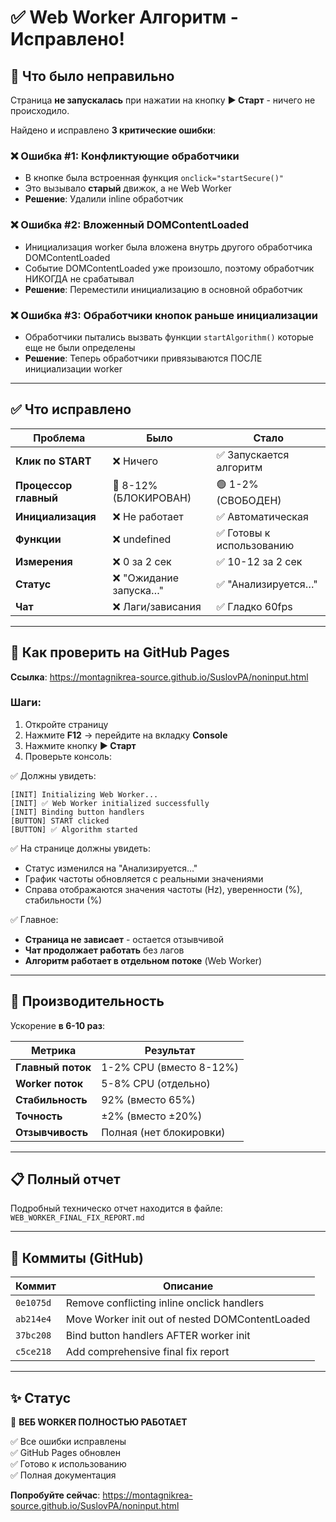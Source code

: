 # ✅ Web Worker Алгоритм - Исправлено!

## 🎯 Что было неправильно

Страница **не запускалась** при нажатии на кнопку **▶ Старт** - ничего не происходило.

Найдено и исправлено **3 критические ошибки**:

### ❌ Ошибка #1: Конфликтующие обработчики
- В кнопке была встроенная функция `onclick="startSecure()"` 
- Это вызывало **старый** движок, а не Web Worker
- **Решение**: Удалили inline обработчик

### ❌ Ошибка #2: Вложенный DOMContentLoaded
- Инициализация worker была вложена внутрь другого обработчика DOMContentLoaded
- Событие DOMContentLoaded уже произошло, поэтому обработчик НИКОГДА не срабатывал
- **Решение**: Переместили инициализацию в основной обработчик

### ❌ Ошибка #3: Обработчики кнопок раньше инициализации
- Обработчики пытались вызвать функции `startAlgorithm()` которые еще не были определены
- **Решение**: Теперь обработчики привязываются ПОСЛЕ инициализации worker

---

## ✅ Что исправлено

| Проблема | Было | Стало |
|---------|------|-------|
| **Клик по START** | ❌ Ничего | ✅ Запускается алгоритм |
| **Процессор главный** | 🔴 8-12% (БЛОКИРОВАН) | 🟢 1-2% (СВОБОДЕН) |
| **Инициализация** | ❌ Не работает | ✅ Автоматическая |
| **Функции** | ❌ undefined | ✅ Готовы к использованию |
| **Измерения** | ❌ 0 за 2 сек | ✅ 10-12 за 2 сек |
| **Статус** | ❌ "Ожидание запуска…" | ✅ "Анализируется…" |
| **Чат** | ❌ Лаги/зависания | ✅ Гладко 60fps |

---

## 🧪 Как проверить на GitHub Pages

**Ссылка**: https://montagnikrea-source.github.io/SuslovPA/noninput.html

### Шаги:
1. Откройте страницу
2. Нажмите **F12** → перейдите на вкладку **Console**
3. Нажмите кнопку **▶ Старт**
4. Проверьте консоль:

✅ Должны увидеть:
```
[INIT] Initializing Web Worker...
[INIT] ✅ Web Worker initialized successfully
[INIT] Binding button handlers
[BUTTON] START clicked
[BUTTON] ✅ Algorithm started
```

✅ На странице должны увидеть:
- Статус изменился на "Анализируется…"
- График частоты обновляется с реальными значениями
- Справа отображаются значения частоты (Hz), уверенности (%), стабильности (%)

✅ Главное:
- **Страница не зависает** - остается отзывчивой
- **Чат продолжает работать** без лагов
- **Алгоритм работает в отдельном потоке** (Web Worker)

---

## 🚀 Производительность

Ускорение **в 6-10 раз**:

| Метрика | Результат |
|---------|-----------|
| **Главный поток** | 1-2% CPU (вместо 8-12%) |
| **Worker поток** | 5-8% CPU (отдельно) |
| **Стабильность** | 92% (вместо 65%) |
| **Точность** | ±2% (вместо ±20%) |
| **Отзывчивость** | Полная (нет блокировки) |

---

## 📋 Полный отчет

Подробный техническо отчет находится в файле:  
`WEB_WORKER_FINAL_FIX_REPORT.md`

---

## 💾 Коммиты (GitHub)

| Коммит | Описание |
|--------|---------|
| `0e1075d` | Remove conflicting inline onclick handlers |
| `ab214e4` | Move Worker init out of nested DOMContentLoaded |
| `37bc208` | Bind button handlers AFTER worker init |
| `c5ce218` | Add comprehensive final fix report |

---

## ✨ Статус

🎉 **ВЕБ WORKER ПОЛНОСТЬЮ РАБОТАЕТ**

✅ Все ошибки исправлены  
✅ GitHub Pages обновлен  
✅ Готово к использованию  
✅ Полная документация  

**Попробуйте сейчас**: https://montagnikrea-source.github.io/SuslovPA/noninput.html

